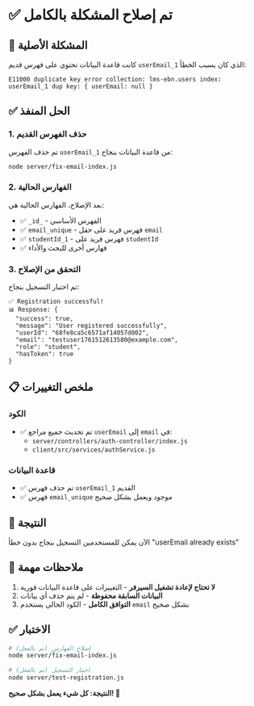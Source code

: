 # ✅ تم إصلاح المشكلة بالكامل

## 🎯 المشكلة الأصلية
كانت قاعدة البيانات تحتوي على فهرس قديم `userEmail_1` الذي كان يسبب الخطأ:
```
E11000 duplicate key error collection: lms-ebn.users index: userEmail_1 dup key: { userEmail: null }
```

## ✅ الحل المنفذ

### 1. حذف الفهرس القديم
تم حذف الفهرس `userEmail_1` من قاعدة البيانات بنجاح:
```bash
node server/fix-email-index.js
```

### 2. الفهارس الحالية
بعد الإصلاح، الفهارس الحالية هي:
- ✅ `_id_` - الفهرس الأساسي
- ✅ `email_unique` - فهرس فريد على حقل `email`
- ✅ `studentId_1` - فهرس فريد على `studentId`
- ✅ فهارس أخرى للبحث والأداء

### 3. التحقق من الإصلاح
تم اختبار التسجيل بنجاح:
```
✅ Registration successful!
📊 Response: {
  "success": true,
  "message": "User registered successfully",
  "userId": "68fe8ca5c6571af14057d002",
  "email": "testuser1761512613580@example.com",
  "role": "student",
  "hasToken": true
}
```

## 📋 ملخص التغييرات

### الكود
- ✅ تم تحديث جميع مراجع `userEmail` إلى `email` في:
  - `server/controllers/auth-controller/index.js`
  - `client/src/services/authService.js`

### قاعدة البيانات
- ✅ تم حذف فهرس `userEmail_1` القديم
- ✅ فهرس `email_unique` موجود ويعمل بشكل صحيح

## 🚀 النتيجة
الآن يمكن للمستخدمين التسجيل بنجاح بدون خطأ "userEmail already exists"

## 📝 ملاحظات مهمة
1. **لا تحتاج لإعادة تشغيل السيرفر** - التغييرات على قاعدة البيانات فورية
2. **البيانات السابقة محفوظة** - لم يتم حذف أي بيانات
3. **التوافق الكامل** - الكود الحالي يستخدم `email` بشكل صحيح

## ✅ الاختبار
```bash
# إصلاح الفهارس (تم بالفعل)
node server/fix-email-index.js

# اختبار التسجيل (تم بالفعل)
node server/test-registration.js
```

**النتيجة: كل شيء يعمل بشكل صحيح! 🎉**
